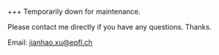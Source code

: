 +++
Temporarily down for maintenance.

Please contact me directly if you have any questions. Thanks.

Email: jianhao.xu@epfl.ch